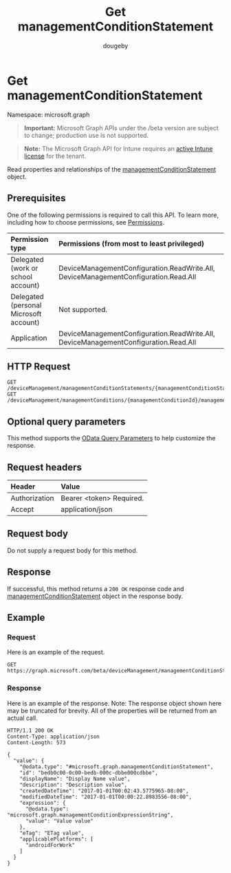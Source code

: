 ﻿---
title: "Get managementConditionStatement"
description: "Read properties and relationships of the managementConditionStatement object."
author: "dougeby"
localization_priority: Normal
ms.prod: "intune"
doc_type: apiPageType
---

# Get managementConditionStatement

Namespace: microsoft.graph

> **Important:** Microsoft Graph APIs under the /beta version are subject to change; production use is not supported.

> **Note:** The Microsoft Graph API for Intune requires an [active Intune license](https://go.microsoft.com/fwlink/?linkid=839381) for the tenant.

Read properties and relationships of the [managementConditionStatement](../resources/intune-fencing-managementconditionstatement.md) object.

## Prerequisites

One of the following permissions is required to call this API. To learn more, including how to choose permissions, see [Permissions](/graph/permissions-reference).

| Permission type                        | Permissions (from most to least privileged)                                         |
| :------------------------------------- | :---------------------------------------------------------------------------------- |
| Delegated (work or school account)     | DeviceManagementConfiguration.ReadWrite.All, DeviceManagementConfiguration.Read.All |
| Delegated (personal Microsoft account) | Not supported.                                                                      |
| Application                            | DeviceManagementConfiguration.ReadWrite.All, DeviceManagementConfiguration.Read.All |

## HTTP Request

<!-- {
  "blockType": "ignored"
}
-->

```http
GET /deviceManagement/managementConditionStatements/{managementConditionStatementId}
GET /deviceManagement/managementConditions/{managementConditionId}/managementConditionStatements/{managementConditionStatementId}
```

## Optional query parameters

This method supports the [OData Query Parameters](/graph/query-parameters) to help customize the response.

## Request headers

| Header        | Value                          |
| :------------ | :----------------------------- |
| Authorization | Bearer &lt;token&gt; Required. |
| Accept        | application/json               |

## Request body

Do not supply a request body for this method.

## Response

If successful, this method returns a `200 OK` response code and [managementConditionStatement](../resources/intune-fencing-managementconditionstatement.md) object in the response body.

## Example

### Request

Here is an example of the request.

```http
GET https://graph.microsoft.com/beta/deviceManagement/managementConditionStatements/{managementConditionStatementId}
```

### Response

Here is an example of the response. Note: The response object shown here may be truncated for brevity. All of the properties will be returned from an actual call.

```http
HTTP/1.1 200 OK
Content-Type: application/json
Content-Length: 573

{
  "value": {
    "@odata.type": "#microsoft.graph.managementConditionStatement",
    "id": "bedb0c00-0c00-bedb-000c-dbbe000cdbbe",
    "displayName": "Display Name value",
    "description": "Description value",
    "createdDateTime": "2017-01-01T00:02:43.5775965-08:00",
    "modifiedDateTime": "2017-01-01T00:00:22.8983556-08:00",
    "expression": {
      "@odata.type": "microsoft.graph.managementConditionExpressionString",
      "value": "Value value"
    },
    "eTag": "ETag value",
    "applicablePlatforms": [
      "androidForWork"
    ]
  }
}
```
